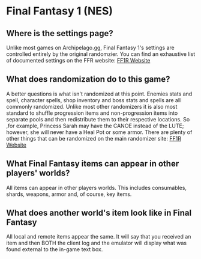 # Final Fantasy 1 (NES)

## Where is the settings page?
Unlike most games on Archipelago.gg, Final Fantasy 1's settings are controlled entirely by the original randomzier. You can find an exhaustive list of documented settings on the FFR website: [FF1R Website](https://finalfantasyrandomizer.com/)

## What does randomization do to this game?
A better questions is what isn't randomized at this point. Enemies stats and spell, character spells, shop inventory and boss stats and spells are all commonly randomized. Unlike most other randomizers it is also most standard to shuffle progression items and non-progression items into separate pools and then redistribute them to their respective locations. So ,for example, Princess Sarah may have the CANOE instead of the LUTE; however, she will never have a Heal Pot or some armor. There are plenty of other things that can be randomized on the main randomizer site: [FF1R Website](https://finalfantasyrandomizer.com/)

## What Final Fantasy items can appear in other players' worlds?
All items can appear in other players worlds. This includes consumables, shards, weapons, armor and, of course,
key items.

## What does another world's item look like in Final Fantasy
All local and remote items appear the same. It will say that you received an item and then BOTH the client log and the emulator will display what was found external to the in-game text box.
